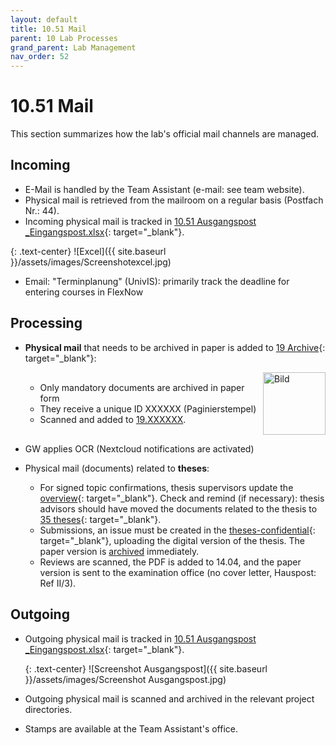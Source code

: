 ```yaml
---
layout: default
title: 10.51 Mail
parent: 10 Lab Processes
grand_parent: Lab Management
nav_order: 52
---
```


# 10.51 Mail

This section summarizes how the lab's official mail channels are managed.

## Incoming

- E-Mail is handled by the Team Assistant (e-mail: see team website).
- Physical mail is retrieved from the mailroom on a regular basis (Postfach Nr.: 44).
- Incoming physical mail is tracked in [10.51 Ausgangspost _Eingangspost.xlsx](https://nc-2272638881871040784.nextcloud-ionos.com/index.php/apps/files/?dir=/10-lab/10_processes/51_mail&fileid=8856){: target="_blank"}.

{: .text-center} 
![Excel]({{ site.baseurl }}/assets/images/Screenshotexcel.jpg)

- Email: "Terminplanung" (UnivIS): primarily track the deadline for entering courses in FlexNow 

## Processing

- **Physical mail** that needs to be archived in paper is added to [19 Archive](https://nc-2272638881871040784.nextcloud-ionos.com/index.php/apps/files/?dir=/10-lab/19_archive&fileid=62){: target="_blank"}:

  <div style="display: flex; align-items: center;">
    <ul style="margin: 0;">
        <li>Only mandatory documents are archived in paper form</li>
        <li>They receive a unique ID XXXXXX (Paginierstempel)</li>
        <li>Scanned and added to <a href="https://nc-2272638881871040784.nextcloud-ionos.com/index.php/apps/files/?dir=/10-lab/19_archive&fileid=62" target="_blank">19.XXXXXX</a>.</li>
       </ul>
    <img src="{{ site.baseurl }}/assets/images/Screenshot_Stamp.jpg" alt="Bild" style="width: 100px; margin-left: 10px;" />
  </div>

- GW applies OCR (Nextcloud notifications are activated)
    
- Physical mail (documents) related to **theses**:

  - For signed topic confirmations, thesis supervisors update the [overview](https://github.com/digital-work-lab/theses-confidential/tree/main/theses){: target="_blank"}. Check and remind (if necessary): thesis advisors should have moved the documents related to the thesis to [35 theses](https://nc-2272638881871040784.nextcloud-ionos.com/index.php/apps/files/?dir=/30-30-teaching/35_theses&fileid=124){: target="_blank"}.
  - Submissions, an issue must be created in the [theses-confidential](https://github.com/digital-work-lab/theses-confidential/issues){: target="_blank"}, uploading the digital version of the thesis. The paper version is [archived](10.06.resources.html#archive) immediately.
  - Reviews are scanned, the PDF is added to 14.04, and the paper version is sent to the examination office (no cover letter, Hauspost: Ref II/3).

## Outgoing

- Outgoing physical mail is tracked in [10.51 Ausgangspost _Eingangspost.xlsx](https://nc-2272638881871040784.nextcloud-ionos.com/index.php/apps/files/?dir=/10-lab/10_processes/51_mail&fileid=8856){: target="_blank"}.

  {: .text-center} 
![Screenshot Ausgangspost]({{ site.baseurl }}/assets/images/Screenshot Ausgangspost.jpg)

- Outgoing physical mail is scanned and archived in the relevant project directories.
- Stamps are available at the Team Assistant's office.
